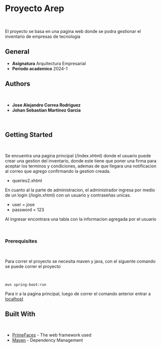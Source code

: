 # Proyecto Arep

 

El proyecto se basa en una pagina web donde se podra gestionar el inventario de empresas de tecnologia

## General

* **Asignatura** Arquitectura Empresarial
* **Periodo academico** 2024-1


## Authors

 
* **Jose Alejandro Correa Rodriguez** 
* **Johan Sebastian Martinez Garcia** 

 




## Getting Started

 

Se encuentra una pagina principal (/index.xhtml) donde el usuario puede crear una gestion del inventario, donde este tiene que poner una firma para aceptar los terminos y condiciones, ademas de que llegara una notificacion al correo que agrego confirmando la gestion creada.

* queries2.xhtml

En cuanto al la parte de administracion, el administrador ingresa por medio de un login (/login.xhtml) con un usuario y contraseñas unicas.

* user = jose
* password = 123

Al ingresar encontrara una tabla con la informacion agregada por el usuario




 

### Prerequisites

 

Para correr el proyecto se necesita maven y java, con el siguente comando se puede correr el proyecto 

 

```
mvn spring-boot:run
```

Para ir a la pagina principal, luego de correr el comando anterior entrar a [localhost](http://localhost:8080/index.xhtml) 

## Built With

 

* [PrimeFaces](https://www.primefaces.org/) - The web framework used
* [Maven](https://maven.apache.org/) - Dependency Management

 


